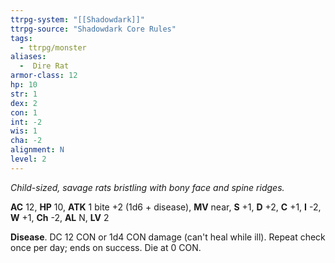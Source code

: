 ```yaml
---
ttrpg-system: "[[Shadowdark]]"
ttrpg-source: "Shadowdark Core Rules"
tags:
  - ttrpg/monster
aliases:
  -  Dire Rat
armor-class: 12
hp: 10
str: 1
dex: 2
con: 1
int: -2
wis: 1
cha: -2
alignment: N
level: 2
---
```


_Child-sized, savage rats bristling with bony face and spine ridges._

**AC** 12, **HP** 10, **ATK** 1 bite +2 (1d6 + disease), **MV** near, **S** +1, **D** +2, **C** +1, **I** -2, **W** +1, **Ch** -2, **AL** N, **LV** 2

**Disease**. DC 12 CON or 1d4 CON damage (can't heal while ill). Repeat check once per day; ends on success. Die at 0 CON.


